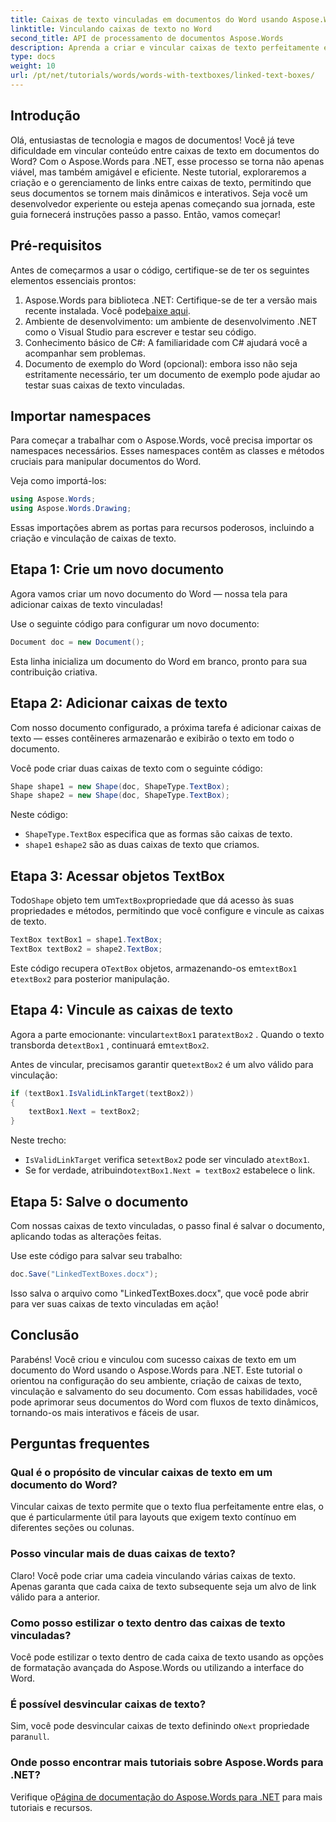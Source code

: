 ```yaml
---
title: Caixas de texto vinculadas em documentos do Word usando Aspose.Words para .NET
linktitle: Vinculando caixas de texto no Word
second_title: API de processamento de documentos Aspose.Words
description: Aprenda a criar e vincular caixas de texto perfeitamente em documentos do Word com o Aspose.Words para .NET. Siga nosso guia detalhado para obter fluxo de conteúdo sem esforço e resultados profissionais.
type: docs
weight: 10
url: /pt/net/tutorials/words/words-with-textboxes/linked-text-boxes/
---
```

## Introdução

Olá, entusiastas de tecnologia e magos de documentos! Você já teve dificuldade em vincular conteúdo entre caixas de texto em documentos do Word? Com o Aspose.Words para .NET, esse processo se torna não apenas viável, mas também amigável e eficiente. Neste tutorial, exploraremos a criação e o gerenciamento de links entre caixas de texto, permitindo que seus documentos se tornem mais dinâmicos e interativos. Seja você um desenvolvedor experiente ou esteja apenas começando sua jornada, este guia fornecerá instruções passo a passo. Então, vamos começar!

## Pré-requisitos

Antes de começarmos a usar o código, certifique-se de ter os seguintes elementos essenciais prontos:

1.  Aspose.Words para biblioteca .NET: Certifique-se de ter a versão mais recente instalada. Você pode[baixe aqui](https://releases.aspose.com/words/net/).
2. Ambiente de desenvolvimento: um ambiente de desenvolvimento .NET como o Visual Studio para escrever e testar seu código.
3. Conhecimento básico de C#: A familiaridade com C# ajudará você a acompanhar sem problemas.
4. Documento de exemplo do Word (opcional): embora isso não seja estritamente necessário, ter um documento de exemplo pode ajudar ao testar suas caixas de texto vinculadas.

## Importar namespaces

Para começar a trabalhar com o Aspose.Words, você precisa importar os namespaces necessários. Esses namespaces contêm as classes e métodos cruciais para manipular documentos do Word.

Veja como importá-los:

```csharp
using Aspose.Words;
using Aspose.Words.Drawing;
```

Essas importações abrem as portas para recursos poderosos, incluindo a criação e vinculação de caixas de texto.

## Etapa 1: Crie um novo documento

Agora vamos criar um novo documento do Word — nossa tela para adicionar caixas de texto vinculadas!

Use o seguinte código para configurar um novo documento:

```csharp
Document doc = new Document();
```

Esta linha inicializa um documento do Word em branco, pronto para sua contribuição criativa.

## Etapa 2: Adicionar caixas de texto

Com nosso documento configurado, a próxima tarefa é adicionar caixas de texto — esses contêineres armazenarão e exibirão o texto em todo o documento.

Você pode criar duas caixas de texto com o seguinte código:

```csharp
Shape shape1 = new Shape(doc, ShapeType.TextBox);
Shape shape2 = new Shape(doc, ShapeType.TextBox);
```

Neste código:
- `ShapeType.TextBox` especifica que as formas são caixas de texto.
- `shape1` e`shape2` são as duas caixas de texto que criamos.

## Etapa 3: Acessar objetos TextBox

 Todo`Shape` objeto tem um`TextBox`propriedade que dá acesso às suas propriedades e métodos, permitindo que você configure e vincule as caixas de texto.

```csharp
TextBox textBox1 = shape1.TextBox;
TextBox textBox2 = shape2.TextBox;
```

 Este código recupera o`TextBox` objetos, armazenando-os em`textBox1` e`textBox2` para posterior manipulação.

## Etapa 4: Vincule as caixas de texto

 Agora a parte emocionante: vincular`textBox1` para`textBox2` . Quando o texto transborda de`textBox1` , continuará em`textBox2`.

 Antes de vincular, precisamos garantir que`textBox2` é um alvo válido para vinculação:

```csharp
if (textBox1.IsValidLinkTarget(textBox2))
{
    textBox1.Next = textBox2;
}
```

Neste trecho:
- `IsValidLinkTarget` verifica se`textBox2` pode ser vinculado a`textBox1`.
-  Se for verdade, atribuindo`textBox1.Next = textBox2` estabelece o link.

## Etapa 5: Salve o documento

Com nossas caixas de texto vinculadas, o passo final é salvar o documento, aplicando todas as alterações feitas.

Use este código para salvar seu trabalho:

```csharp
doc.Save("LinkedTextBoxes.docx");
```

Isso salva o arquivo como "LinkedTextBoxes.docx", que você pode abrir para ver suas caixas de texto vinculadas em ação!

## Conclusão

Parabéns! Você criou e vinculou com sucesso caixas de texto em um documento do Word usando o Aspose.Words para .NET. Este tutorial o orientou na configuração do seu ambiente, criação de caixas de texto, vinculação e salvamento do seu documento. Com essas habilidades, você pode aprimorar seus documentos do Word com fluxos de texto dinâmicos, tornando-os mais interativos e fáceis de usar.

## Perguntas frequentes

### Qual é o propósito de vincular caixas de texto em um documento do Word?  
Vincular caixas de texto permite que o texto flua perfeitamente entre elas, o que é particularmente útil para layouts que exigem texto contínuo em diferentes seções ou colunas.

### Posso vincular mais de duas caixas de texto?  
Claro! Você pode criar uma cadeia vinculando várias caixas de texto. Apenas garanta que cada caixa de texto subsequente seja um alvo de link válido para a anterior.

### Como posso estilizar o texto dentro das caixas de texto vinculadas?  
Você pode estilizar o texto dentro de cada caixa de texto usando as opções de formatação avançada do Aspose.Words ou utilizando a interface do Word.

### É possível desvincular caixas de texto?  
 Sim, você pode desvincular caixas de texto definindo o`Next` propriedade para`null`.

### Onde posso encontrar mais tutoriais sobre Aspose.Words para .NET?  
 Verifique o[Página de documentação do Aspose.Words para .NET](https://reference.aspose.com/words/net/) para mais tutoriais e recursos.